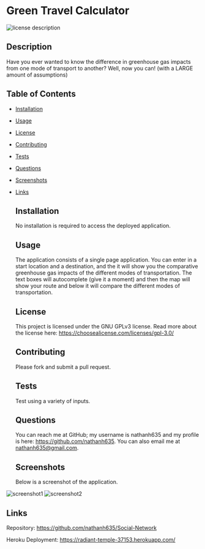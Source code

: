 # Green Travel Calculator
  ![license description](https://img.shields.io/badge/license-GNU_GPLv3-blue)

  ## Description

  Have you ever wanted to know the difference in greenhouse gas impacts from one mode of transport to another? Well, now you can! (with a LARGE amount of assumptions)

## Table of Contents

- [Installation](#installation)
- [Usage](#usage)
- [License](#License)
- [Contributing](#contributing)
- [Tests](#tests)
- [Questions](#questions)
- [Screenshots](#screenshots)
- [Links](#links)

  ## Installation

  No installation is required to access the deployed application. 
  
  ## Usage

  The application consists of a single page application. You can enter in a start location and a destination, and the it will show you the comparative greenhouse gas impacts of the different modes of transportation. The text boxes will autocomplete (give it a moment) and then the map will show your route and below it will compare the different modes of transportation.

  ## License

  This project is licensed under the GNU GPLv3 license. Read more about the license here:
  https://choosealicense.com/licenses/gpl-3.0/
  

  ## Contributing

  Please fork and submit a pull request.

  ## Tests

  Test using a variety of inputs.

  ## Questions

  You can reach me at GitHub; my username is nathanh635 and my profile is here: https://github.com/nathanh635. 
  You can also email me at nathanh635@gmail.com. 
  
  ## Screenshots

  Below is a screenshot of the application.

![screenshot1](./assets/Screenshot1-splashpage.PNG)
![screenshot2](./assets/view%20of%20indexedDB.PNG)
  
## Links

  Repository: https://github.com/nathanh635/Social-Network
  
  Heroku Deployment: https://radiant-temple-37153.herokuapp.com/


